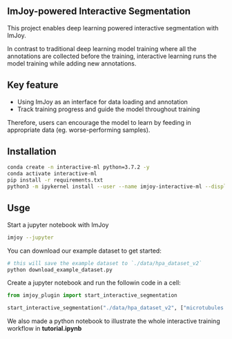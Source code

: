 ## ImJoy-powered Interactive Segmentation

This project enables deep learning powered interactive segmentation with ImJoy.

In contrast to traditional deep learning model training where all the annotations are collected before the training, interactive learning runs the model training while adding new annotations.
	
## Key feature
* Using ImJoy as an interface for data loading and annotation
* Track training progress and guide the model throughout training

Therefore, users can encourage the model to learn by feeding in appropriate data (eg. worse-performing samples).

## Installation
```bash
conda create -n interactive-ml python=3.7.2 -y
conda activate interactive-ml
pip install -r requirements.txt
python3 -m ipykernel install --user --name imjoy-interactive-ml --display-name "ImJoy Interactive ML"
```


## Usge

Start a jupyter notebook with ImJoy
```bash
imjoy --jupyter
```

You can download our example dataset to get started:
```bash
# this will save the example dataset to `./data/hpa_dataset_v2`
python download_example_dataset.py
```

Create a jupyter notebook and run the followin code in a cell:
```python
from imjoy_plugin import start_interactive_segmentation

start_interactive_segmentation("./data/hpa_dataset_v2", ["microtubules.png", "er.png", "nuclei.png"], object_name="cell", scale_factor=0.5, resume=True)
```

We also made a python notebook to illustrate the whole interactive training workflow in **tutorial.ipynb**